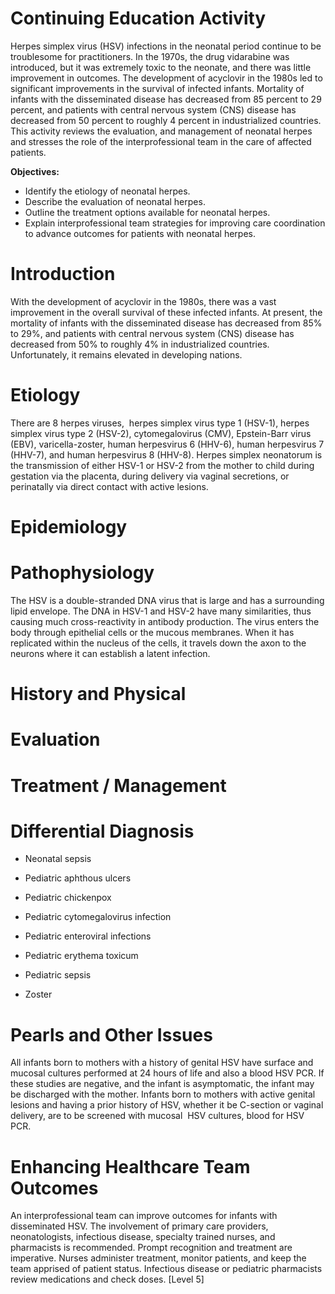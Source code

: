 # Continuing Education Activity

Herpes simplex virus (HSV) infections in the neonatal period continue to be troublesome for practitioners. In the 1970s, the drug vidarabine was introduced, but it was extremely toxic to the neonate, and there was little improvement in outcomes. The development of acyclovir in the 1980s led to significant improvements in the survival of infected infants. Mortality of infants with the disseminated disease has decreased from 85 percent to 29 percent, and patients with central nervous system (CNS) disease has decreased from 50 percent to roughly 4 percent in industrialized countries. This activity reviews the evaluation, and management of neonatal herpes and stresses the role of the interprofessional team in the care of affected patients.

**Objectives:**
- Identify the etiology of neonatal herpes.
- Describe the evaluation of neonatal herpes.
- Outline the treatment options available for neonatal herpes.
- Explain interprofessional team strategies for improving care coordination to advance outcomes for patients with neonatal herpes.

# Introduction

With the development of acyclovir in the 1980s, there was a vast improvement in the overall survival of these infected infants. At present, the mortality of infants with the disseminated disease has decreased from 85% to 29%, and patients with central nervous system (CNS) disease has decreased from 50% to roughly 4% in industrialized countries. Unfortunately, it remains elevated in developing nations.

# Etiology

There are 8 herpes viruses,  herpes simplex virus type 1 (HSV-1), herpes simplex virus type 2 (HSV-2), cytomegalovirus (CMV), Epstein-Barr virus (EBV), varicella-zoster, human herpesvirus 6 (HHV-6), human herpesvirus 7 (HHV-7), and human herpesvirus 8 (HHV-8). Herpes simplex neonatorum is the transmission of either HSV-1 or HSV-2 from the mother to child during gestation via the placenta, during delivery via vaginal secretions, or perinatally via direct contact with active lesions.

# Epidemiology



# Pathophysiology

The HSV is a double-stranded DNA virus that is large and has a surrounding lipid envelope. The DNA in HSV-1 and HSV-2 have many similarities, thus causing much cross-reactivity in antibody production. The virus enters the body through epithelial cells or the mucous membranes. When it has replicated within the nucleus of the cells, it travels down the axon to the neurons where it can establish a latent infection.

# History and Physical



# Evaluation



# Treatment / Management



# Differential Diagnosis

- Neonatal sepsis

- Pediatric aphthous ulcers

- Pediatric chickenpox

- Pediatric cytomegalovirus infection

- Pediatric enteroviral infections

- Pediatric erythema toxicum

- Pediatric sepsis

- Zoster

# Pearls and Other Issues

All infants born to mothers with a history of genital HSV have surface and mucosal cultures performed at 24 hours of life and also a blood HSV PCR. If these studies are negative, and the infant is asymptomatic, the infant may be discharged with the mother. Infants born to mothers with active genital lesions and having a prior history of HSV, whether it be C-section or vaginal delivery, are to be screened with mucosal  HSV cultures, blood for HSV PCR.

# Enhancing Healthcare Team Outcomes

An interprofessional team can improve outcomes for infants with disseminated HSV. The involvement of primary care providers, neonatologists, infectious disease, specialty trained nurses, and pharmacists is recommended. Prompt recognition and treatment are imperative. Nurses administer treatment, monitor patients, and keep the team apprised of patient status. Infectious disease or pediatric pharmacists review medications and check doses. [Level 5]